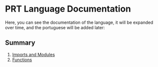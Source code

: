 # PRT Language Documentation

Here, you can see the documentation of the language, it will be expanded over time, and the portuguese will be added later:

## Summary

1. [Imports and Modules][imports_modules]
2. [Functions][functions]

[imports_modules]: https://github.com/Pliavi/Linguagem-PRT/blob/master/docs/01-imports%20and%20modules.md
[functions]: https://github.com/Pliavi/Linguagem-PRT/blob/master/docs/02-functions.md
